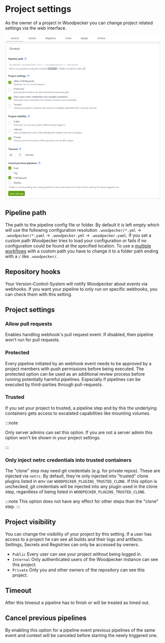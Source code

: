 # Project settings

As the owner of a project in Woodpecker you can change project related settings via the web interface.

![project settings](./project-settings.png)

## Pipeline path

The path to the pipeline config file or folder. By default it is left empty which will use the following configuration resolution `.woodpecker/*.yml` -> `.woodpecker/*.yaml` -> `.woodpecker.yml` -> `.woodpecker.yaml`. If you set a custom path Woodpecker tries to load your configuration or fails if no configuration could be found at the specified location. To use a [multiple workflows](./25-workflows.md) with a custom path you have to change it to a folder path ending with a `/` like `.woodpecker/`.

## Repository hooks

Your Version-Control-System will notify Woodpecker about events via webhooks. If you want your pipeline to only run on specific webhooks, you can check them with this setting.

## Project settings

### Allow pull requests

Enables handling webhook's pull request event. If disabled, then pipeline won't run for pull requests.

### Protected

Every pipeline initiated by an webhook event needs to be approved by a project members with push permissions before being executed.
The protected option can be used as an additional review process before running potentially harmful pipelines. Especially if pipelines can be executed by third-parties through pull-requests.

### Trusted

If you set your project to trusted, a pipeline step and by this the underlying containers gets access to escalated capabilities like mounting volumes.

:::note

Only server admins can set this option. If you are not a server admin this option won't be shown in your project settings.

:::

### Only inject netrc credentials into trusted containers

The "clone" step may need git credentials (e.g. for private repos).
These are injected via `netrc`.
By default, they're only injected into "trusted" clone plugins listed in env var `WOODPECKER_PLUGINS_TRUSTED_CLONE`.
If this option is unchecked, git credentials will be injected into any plugin used in the clone step, regardless of being listed in `WOODPECKER_PLUGINS_TRUSTED_CLONE`.

:::note
This option does not have any effect for other steps than the "clone" step.
:::

## Project visibility

You can change the visibility of your project by this setting. If a user has access to a project he can see all builds and their logs and artifacts. Settings, Secrets and Registries can only be accessed by owners.

- `Public` Every user can see your project without being logged in.
- `Internal` Only authenticated users of the Woodpecker instance can see this project.
- `Private` Only you and other owners of the repository can see this project.

## Timeout

After this timeout a pipeline has to finish or will be treated as timed out.

## Cancel previous pipelines

By enabling this option for a pipeline event previous pipelines of the same event and context will be canceled before starting the newly triggered one.

